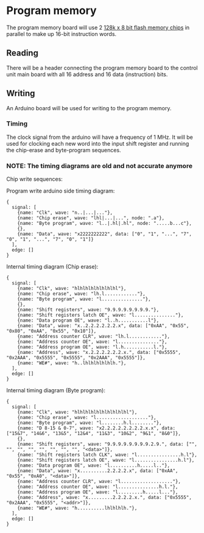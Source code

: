 # Program memory

The program memory board will use 2 <a href="https://ww1.microchip.com/downloads/en/DeviceDoc/20005022C.pdf">128k x 8 bit flash memory chips</a> in parallel to make up 16-bit instruction words.

## Reading

There will be a header connecting the program memory board to the control unit main board with all 16 address and 16 data (instruction) bits.

## Writing

An Arduino board will be used for writing to the program memory.

### Timing

The clock signal from the arduino will have a frequency of 1 MHz. It will be used for clocking each new word into the input shift register and running the chip-erase and byte-program sequences.

### NOTE: The timing diagrams are old and not accurate anymore

Chip write sequences: 

Program write arduino side timing diagram:
```
{
  signal: [
    {name: "Clk", wave: "n..|...|..."},
    {name: "Chip erase", wave: "lhl|...|...", node: ".a"},
    {name: "Byte program", wave: "l..|.hl|.hl", node: ".....b...c"},
    {},
    {name: "Data", wave: "x2222222222", data: ["0", "1", "...", "7", "0", "1", "...", "7", "0", "1"]}
  ],
  edge: []
}
```

Internal timing diagram (Chip erase):
```
{
  signal: [
    {name: "Clk", wave: "hlhlhlhlhlhlhlhl"},
    {name: "Chip erase", wave: "lh.l............"},
    {name: "Byte program", wave: "l..............."},
    {},
    {name: "Shift registers", wave: "9.9.9.9.9.9.9.9."},
    {name: "Shift registers latch OE", wave: "l..............."},
    {name: "Data program OE", wave: "l..h...........l"},
    {name: "Data", wave: "x..2.2.2.2.2.2.x", data: ["0xAA", "0x55", "0x80", "0xAA", "0x55", "0x10"]},
    {name: "Address counter CLR", wave: "lh.l............"},
    {name: "Address counter OE", wave: "l..............."},
    {name: "Address program OE", wave: "l.h...........l."},
    {name: "Address", wave: "x.2.2.2.2.2.2.x.", data: ["0x5555", "0x2AAA", "0x5555", "0x5555", "0x2AAA", "0x5555"]},
    {name: "WE#", wave: "h..lhlhlhlhlhlh."},
  ],
  edge: []
}
```

Internal timing diagram (Byte program):
```
{
  signal: [
    {name: "Clk", wave: "hlhlhlhlhlhlhlhlhlhl"},
    {name: "Chip erase", wave: "l..................."},
    {name: "Byte program", wave: "l........h.l........"},
    {name: "D 8-15 & 0-7", wave: "x2.2.2.2.2.2.2.2.x.x", data: ["15&7", "14&6", "13&5", "12&4", "11&3", "10&2", "9&1", "8&0"]},
    {},
    {name: "Shift registers", wave: "9.9.9.9.9.9.9.9.2.9.", data: ["", "", "", "", "", "", "", "", "<data>"]},
    {name: "Shift registers latch CLK", wave: "l................h.l"},
    {name: "Shift registers latch OE", wave: "l................h.l"},
    {name: "Data program OE", wave: "l..........h.....l.."},
    {name: "Data", wave: "x..........2.2.2.2.x", data: ["0xAA", "0x55", "0xA0", "<data>"]},
    {name: "Address counter CLR", wave: "l..................."},
    {name: "Address counter OE", wave: "l...............h.l."},
    {name: "Address program OE", wave: "l.........h.....l..."},
    {name: "Address", wave: "x.........2.2.2.2.x.", data: ["0x5555", "0x2AAA", "0x5555", "<addr>"]},
    {name: "WE#", wave: "h..........lhlhlhlh."},
  ],
  edge: []
}
```